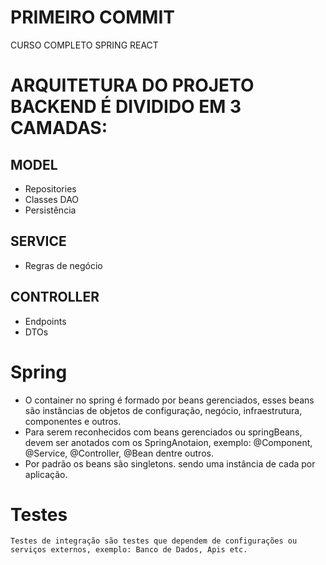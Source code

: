# PRIMEIRO COMMIT 

CURSO COMPLETO SPRING REACT

# ARQUITETURA DO PROJETO BACKEND É DIVIDIDO EM 3 CAMADAS:
## MODEL
* Repositories
* Classes DAO
* Persistência 
## SERVICE
* Regras de negócio
## CONTROLLER
* Endpoints
* DTOs

# Spring
* O container no spring é formado por beans gerenciados, esses beans são instâncias de objetos de configuração, negócio, infraestrutura, componentes e outros.
* Para serem reconhecidos com beans gerenciados ou springBeans, devem ser anotados com os SpringAnotaion, exemplo: @Component, @Service, @Controller, @Bean dentre outros.
* Por padrão os beans são singletons. sendo uma instância de cada por aplicação.

# Testes
	Testes de integração são testes que dependem de configurações ou serviços externos, exemplo: Banco de Dados, Apis etc.













